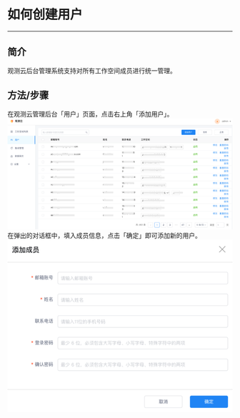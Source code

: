 # 如何创建用户
---

## 简介

观测云后台管理系统支持对所有工作空间成员进行统一管理。

## 方法/步骤

在观测云管理后台「用户」页面，点击右上角「添加用户」。
![](img/18.user_1.png)
在弹出的对话框中，填入成员信息，点击「确定」即可添加新的用户。
![](img/18.user_2.png)
